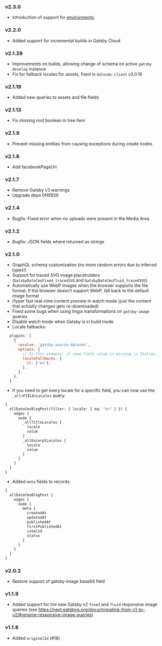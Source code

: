 ### v2.3.0

* Introduction of support for [environments](https://www.datocms.com/docs/general-concepts/primary-and-sandbox-environments).

### v2.2.0

* Added support for incremental builds in Gatsby Cloud

### v2.1.28

* Improvements on builds, allowing change of schema on active `gatsby develop` instance
* Fix for fallback locales for assets, fixed in `datocms-client` v3.0.16

### v2.1.19

* Added new queries to assets and file fields

### v2.1.13

- Fix missing root boolean in tree item

### v2.1.9

- Prevent missing entities from causing exceptions during create nodes

### v2.1.8

- Add facebookPageUrl

### v2.1.7

- Remove Gatsby v3 warnings
- Upgrade deps  0f4f939

### v2.1.4

* Bugfix: Fixed error when no uploads were present in the Media Area

### v2.1.2

* Bugfix: JSON fields where returned as strings

### v2.1.0

* GraphQL schema customization (no more random errors due to inferred types!)
* Support for traced SVG image placeholders (`GatsbyDatoCmsFixed_tracedSVG` and `GatsbyDatoCmsFluid_tracedSVG`)
* Automatically use WebP images when the browser supports the file format. If the browser doesn’t support WebP, fall back to the default image format
* Hyper fast real-rime content preview in watch mode (just the content that actually changes gets re-downloaded)
* Fixed some bugs when using Imgix transformations on `gatsby-image` queries
* Disable watch mode when Gatsby is in build mode
* Locale fallbacks:

```js
  plugins: [
    {
      resolve: `gatsby-source-datocms`,
      options: {
        // In this example, if some field value is missing in Italian, fall back to English
        localeFallbacks: {
          it: ['en'],
        },
      },
    },
  ]
```

* If you need to get every locale for a specific field, you can now use the `_all<FIELD>Locales` query:

```graphql
{
  allDatoCmsBlogPost(filter: { locale: { eq: "en" } }) {
    edges {
      node {
        _allTitleLocales {
          locale
          value
        }
        _allExcerptLocales {
          locale
          value
        }
      }
    }
  }
}
```

* Added `meta` fields to records:

```graphql
{
  allDatoCmsBlogPost {
    edges {
      node {
        meta {
          createdAt
          updatedAt
          publishedAt
          firstPublishedAt
          isValid
          status
        }
      }
    }
  }
}
```

### v2.0.2

* Restore support of gatsby-image base64 field

### v1.1.9

* Added support for the new Gatsby v2 `fixed` and `fluid` responsive image queries (see https://next.gatsbyjs.org/docs/migrating-from-v1-to-v2/#rename-responsive-image-queries)

### v1.1.8

* Added `originalId` (#18)
